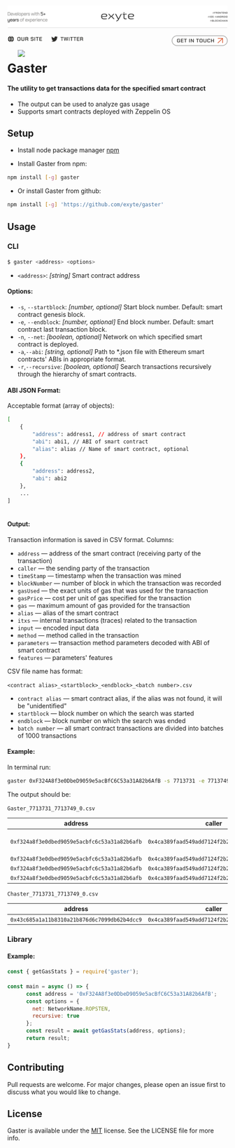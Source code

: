 <a href="https://exyte.com/"><picture><source media="(prefers-color-scheme: dark)" srcset="https://raw.githubusercontent.com/exyte/media/master/common/header-dark.png"><img src="https://raw.githubusercontent.com/exyte/media/master/common/header-light.png"></picture></a>

<a href="https://exyte.com/"><picture><source media="(prefers-color-scheme: dark)" srcset="https://raw.githubusercontent.com/exyte/media/master/common/our-site-dark.png" width="80" height="16"><img src="https://raw.githubusercontent.com/exyte/media/master/common/our-site-light.png" width="80" height="16"></picture></a>&nbsp;&nbsp;&nbsp;&nbsp;&nbsp;<a href="https://twitter.com/exyteHQ"><picture><source media="(prefers-color-scheme: dark)" srcset="https://raw.githubusercontent.com/exyte/media/master/common/twitter-dark.png" width="74" height="16"><img src="https://raw.githubusercontent.com/exyte/media/master/common/twitter-light.png" width="74" height="16">
</picture></a> <a href="https://exyte.com/contacts"><picture><source media="(prefers-color-scheme: dark)" srcset="https://raw.githubusercontent.com/exyte/media/master/common/get-in-touch-dark.png" width="128" height="24" align="right"><img src="https://raw.githubusercontent.com/exyte/media/master/common/get-in-touch-light.png" width="128" height="24" align="right"></picture></a>


<img align="right" src="https://i.imgur.com/hErJVbX.gif" width="480" />

<p><h1 align="left">Gaster</h1></p>

<p>
<h4>The utility to get transactions data for the specified smart contract</h4>
<ul>
    <li>The output can be used to analyze gas usage</li>
    <li>Supports smart contracts deployed with Zeppelin OS</li>
</ul>
</p>

## Setup
* Install node package manager [npm](https://nodejs.org/en/download/)

* Install Gaster from npm: 
```bash
npm install [-g] gaster
```

* Or install Gaster from github:
```bash
npm install [-g] 'https://github.com/exyte/gaster'
```

## Usage
### CLI
```bash
$ gaster <address> <options>
```
*  `<address>`: *[string]* Smart contract address

#### Options:

*  `-s`, `--startblock`: *[number, optional]* Start block number. Default: smart contract genesis block.
*  `-e`, `--endblock`: *[number, optional]* End block number. Default: smart contract last transaction block.
*  `-n`, `--net`: *[boolean, optional]* Network on which specified smart contract is deployed.
*  `-a`,`--abi`: *[string, optional]* Path to *.json file with Ethereum smart contracts' ABIs in appropriate format.
*  `-r`,`--recursive`: *[boolean, optional]* Search transactions recursively through the hierarchy of smart contracts.

#### ABI JSON Format:

Acceptable format (array of objects):
```bash
[
    {
        "address": address1, // address of smart contract
        "abi": abi1, // ABI of smart contract
        "alias": alias // Name of smart contract, optional
    },
    {
        "address": address2,
        "abi": abi2
    },
    ...
]
    
```

#### Output:

Transaction information is saved in CSV format.
Columns:
*  `address` — address of the smart contract (receiving party of the transaction)
*  `caller` — the sending party of the transaction
*  `timeStamp` — timestamp when the transaction was mined
*  `blockNumber` — number of block in which the transaction was recorded
*  `gasUsed` — the exact units of gas that was used for the transaction
*  `gasPrice` — cost per unit of gas specified for the transaction
*  `gas` — maximum amount of gas provided for the transaction
*  `alias` — alias of the smart contract
*  `itxs` — internal transactions (traces) related to the transaction
*  `input` — encoded input data 
*  `method` — method called in the transaction 
*  `parameters` — transaction method parameters decoded with ABI of smart contract
*  `features` — parameters' features

CSV file name has format:

`<contract alias>_<startblock>_<endblock>_<batch number>.csv`

*  `contract alias` — smart contract alias, if the alias was not found, it will be "unidentified"
*  `startblock` — block number on which the search was started
*  `endblock` — block number on which the search was ended
*  `batch number` — all smart contract transactions are divided into batches of 1000 transactions

#### Example:
In terminal run:
```bash
gaster 0xF324A8f3e0DbeD9059e5acBfC6C53a31A82b6AfB -s 7713731 -e 7713749 --net ropsten -r
```

The output should be:

`Gaster_7713731_7713749_0.csv`

| address | caller | timeStamp | blockNumber | gasUsed | gasPrice | gas | alias | itxs | input | method | properties | features |
|---------| ------ |-----------|-------------|---------|----------|-----|-------|------|-------|--------|------------|----------|
|`0xf324a8f3e0dbed9059e5acbfc6c53a31a82b6afb`|`0x4ca389faad549add7124f2b215266ce162d964e7`|1586839485|7713731|557513|100000|557513|`Gaster`|`[]`|`0x60806...10032`|`Contract creation Gaster`|`{}`|`[]`|
|`0xf324a8f3e0dbed9059e5acbfc6c53a31a82b6afb`|`0x4ca389faad549add7124f2b215266ce162d964e7`|1586839616|7713738|245028|100000|245028|`Gaster`|`[{""from"":""0xf324a8f3e0dbed9059e5acbfc6c53a31a82b6afb"",""to"":"""",""contractAddress"":""0x43c685a1a11b8310a21b876d6c7099db62b4dcc9"",""type"":""create"",""input"":"""",""timeStamp"":""1586839616""}]`|`0xfebb0f7e`|`bar`|`{}`|`[]`|
|`0xf324a8f3e0dbed9059e5acbfc6c53a31a82b6afb`|`0x4ca389faad549add7124f2b215266ce162d964e7`|1586839708|7713744|64262|100000|64262|`Gaster`|`[]`|`0xc5d1c9...00000`|`foo`|`{""term"":""a"",""_store"":""hello""}`|`[{""name"":""_store"",""type"":""length"",""value"":5}]`|
|`0xf324a8f3e0dbed9059e5acbfc6c53a31a82b6afb`|`0x4ca389faad549add7124f2b215266ce162d964e7`|1586839797|7713747|67628|100000|68260|`Gaster`|`[{""from"":""0xf324a8f3e0dbed9059e5acbfc6c53a31a82b6afb"",""to"":""0x43c685a1a11b8310a21b876d6c7099db62b4dcc9"",""contractAddress"":"""",""type"":""call"",""input"":"""",""timeStamp"":""1586839797""}]`|`0xf32ca...00000`|`qux`|`{""term"":""64"",""_store"":""hi""}`|`[{""name"":""_store"",""type"":""length"",""value"":2}]`|

`Chaster_7713731_7713749_0.csv`

| address | caller | timeStamp | blockNumber | gasUsed | gasPrice | gas | alias | itxs | input | method | properties | features |
|---------| ------ |-----------|-------------|---------|----------|-----|-------|------|-------|--------|------------|----------|
|`0x43c685a1a11b8310a21b876d6c7099db62b4dcc9`|`0x4ca389faad549add7124f2b215266ce162d964e7`|1586839833|7713749|35107|100000|36507|`Chaster`|`[]`|`0xc5d1c9...00000`|`foo`|`{""term"":""3e8"",""_store"":""hey""}`|`[{""name"":""_store"",""type"":""length"",""value"":3}]`|

### Library
#### Example:
``` js
const { getGasStats } = require('gaster');

const main = async () => {
      const address = '0xF324A8f3e0DbeD9059e5acBfC6C53a31A82b6AfB';
      const options = {
        net: NetworkName.ROPSTEN,
        recursive: true
      };
      const result = await getGasStats(address, options);
      return result;
}
```

## Contributing
Pull requests are welcome. For major changes, please open an issue first to discuss what you would like to change.

## License
Gaster is available under the [MIT](https://choosealicense.com/licenses/mit/) license. See the LICENSE file for more info. 



